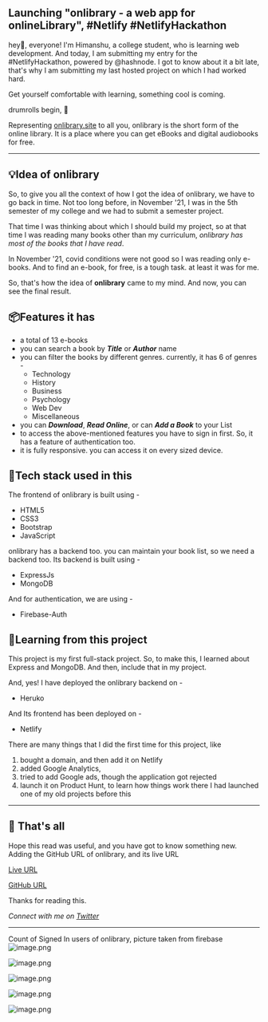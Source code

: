 ## Launching "onlibrary - a web app for onlineLibrary", #Netlify #NetlifyHackathon

hey👋, everyone!
I'm Himanshu, a college student, who is learning web development. And today, I am submitting my entry for the #NetlifyHackathon, powered by @hashnode. I got to know about it a bit late, that's why I am submitting my last hosted project on which I had worked hard.

Get yourself comfortable with learning, something cool is coming.

drumrolls begin, 🥁

Representing [onlibrary.site](https://www.onlibrary.site/) to all you, onlibrary is the short form of the online library. It is a place where you can get eBooks and digital audiobooks for free.

---

## 💡Idea of onlibrary
So, to give you all the context of how I got the idea of onlibrary, we have to go back in time. Not too long before, in November '21, I was in the 5th semester of my college and we had to submit a semester project. 

That time I was thinking about which I should build my project, so at that time I was reading many books other than my curriculum, *onlibrary has most of the books that I have read*.

In November '21, covid conditions were not good so I was reading only e-books. And to find an e-book, for free, is a tough task. at least it was for me. 

So, that's how the idea of **onlibrary** came to my mind. And now, you can see the final result.

## 📦Features it has
- a total of 13 e-books
- you can search a book by **_Title_** or **_Author_** name
- you can filter the books by different genres. currently, it has 6 of genres -
  + Technology
  + History
  + Business
  + Psychology
  + Web Dev
  + Miscellaneous
- you can **_Download_**, **_Read Online_**, or can **_Add a Book_** to your List
- to access the above-mentioned features you have to sign in first. So, it has a feature of authentication too.
- it is fully responsive. you can access it on every sized device.

## 🧰Tech stack used in this
The frontend of onlibrary is built using -
- HTML5
- CSS3
- Bootstrap
- JavaScript

onlibrary has a backend too. you can maintain your book list, so we need a backend too. Its backend is built using -
- ExpressJs
- MongoDB

And for authentication, we are using -
- Firebase-Auth

## 📖Learning from this project
This project is my first full-stack project. So, to make this, I learned about Express and MongoDB. And then, include that in my project.

And, yes! I have deployed the onlibrary backend on -
- Heruko

And Its frontend has been deployed on -
- Netlify

There are many things that I did the first time for this project, like
1. bought a domain, and then add it on Netlify
1. added Google Analytics,
1. tried to add Google ads, though the application got rejected
1. launch it on Product Hunt, to learn how things work there I had launched one of my old projects before this

---

## 🏁 That's all

Hope this read was useful, and you have got to know something new. Adding the GitHub URL of onlibrary, and its live URL

[Live URL](https://www.onlibrary.site/)

[GitHub URL](https://github.com/hsnice16/Online-Library)

Thanks for reading this.

*Connect with me on [Twitter](https://twitter.com/hsnice16)*

---
Count of Signed In users of onlibrary, picture taken from firebase
![image.png](https://cdn.hashnode.com/res/hashnode/image/upload/v1646076109281/kTa2Ad060.png)


![image.png](https://cdn.hashnode.com/res/hashnode/image/upload/v1646076264228/kbtkJ35aY.png)


![image.png](https://cdn.hashnode.com/res/hashnode/image/upload/v1646076336514/bPNNaAbtM.png)


![image.png](https://cdn.hashnode.com/res/hashnode/image/upload/v1646076363683/4xXghajaH.png)

![image.png](https://cdn.hashnode.com/res/hashnode/image/upload/v1646076405173/FMVKKqChw.png)
